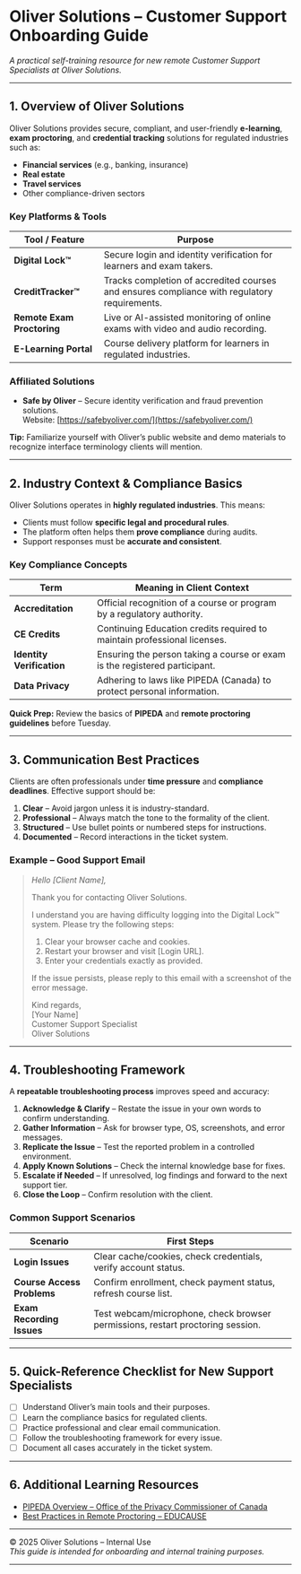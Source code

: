 # Oliver Solutions – Customer Support Onboarding Guide

_A practical self-training resource for new remote Customer Support Specialists at Oliver Solutions._

---

## 1. Overview of Oliver Solutions

Oliver Solutions provides secure, compliant, and user-friendly **e-learning**, **exam proctoring**, and **credential tracking** solutions for regulated industries such as:

- **Financial services** (e.g., banking, insurance)
- **Real estate**
- **Travel services**
- Other compliance-driven sectors

### Key Platforms & Tools

| Tool / Feature | Purpose |
|----------------|---------|
| **Digital Lock™** | Secure login and identity verification for learners and exam takers. |
| **CreditTracker™** | Tracks completion of accredited courses and ensures compliance with regulatory requirements. |
| **Remote Exam Proctoring** | Live or AI-assisted monitoring of online exams with video and audio recording. |
| **E-Learning Portal** | Course delivery platform for learners in regulated industries. |

### Affiliated Solutions
- **Safe by Oliver** – Secure identity verification and fraud prevention solutions.  
  Website: [https://safebyoliver.com/](https://safebyoliver.com/)


**Tip:** Familiarize yourself with Oliver’s public website and demo materials to recognize interface terminology clients will mention.

---

## 2. Industry Context & Compliance Basics

Oliver Solutions operates in **highly regulated industries**. This means:

- Clients must follow **specific legal and procedural rules**.
- The platform often helps them **prove compliance** during audits.
- Support responses must be **accurate and consistent**.

### Key Compliance Concepts

| Term | Meaning in Client Context |
|------|---------------------------|
| **Accreditation** | Official recognition of a course or program by a regulatory authority. |
| **CE Credits** | Continuing Education credits required to maintain professional licenses. |
| **Identity Verification** | Ensuring the person taking a course or exam is the registered participant. |
| **Data Privacy** | Adhering to laws like PIPEDA (Canada) to protect personal information. |

**Quick Prep:** Review the basics of **PIPEDA** and **remote proctoring guidelines** before Tuesday.

---

## 3. Communication Best Practices

Clients are often professionals under **time pressure** and **compliance deadlines**. Effective support should be:

1. **Clear** – Avoid jargon unless it is industry-standard.
2. **Professional** – Always match the tone to the formality of the client.
3. **Structured** – Use bullet points or numbered steps for instructions.
4. **Documented** – Record interactions in the ticket system.

### Example – Good Support Email

> _Hello [Client Name],_  
>   
> Thank you for contacting Oliver Solutions.  
>   
> I understand you are having difficulty logging into the Digital Lock™ system. Please try the following steps:  
> 1. Clear your browser cache and cookies.  
> 2. Restart your browser and visit [Login URL].  
> 3. Enter your credentials exactly as provided.  
>   
> If the issue persists, please reply to this email with a screenshot of the error message.  
>   
> Kind regards,  
> [Your Name]  
> Customer Support Specialist  
> Oliver Solutions

---

## 4. Troubleshooting Framework

A **repeatable troubleshooting process** improves speed and accuracy:

1. **Acknowledge & Clarify** – Restate the issue in your own words to confirm understanding.
2. **Gather Information** – Ask for browser type, OS, screenshots, and error messages.
3. **Replicate the Issue** – Test the reported problem in a controlled environment.
4. **Apply Known Solutions** – Check the internal knowledge base for fixes.
5. **Escalate if Needed** – If unresolved, log findings and forward to the next support tier.
6. **Close the Loop** – Confirm resolution with the client.

### Common Support Scenarios

| Scenario | First Steps |
|----------|-------------|
| **Login Issues** | Clear cache/cookies, check credentials, verify account status. |
| **Course Access Problems** | Confirm enrollment, check payment status, refresh course list. |
| **Exam Recording Issues** | Test webcam/microphone, check browser permissions, restart proctoring session. |

---

## 5. Quick-Reference Checklist for New Support Specialists

- [ ] Understand Oliver’s main tools and their purposes.
- [ ] Learn the compliance basics for regulated clients.
- [ ] Practice professional and clear email communication.
- [ ] Follow the troubleshooting framework for every issue.
- [ ] Document all cases accurately in the ticket system.

---

## 6. Additional Learning Resources

- [PIPEDA Overview – Office of the Privacy Commissioner of Canada](https://www.priv.gc.ca/en/privacy-topics/privacy-laws-in-canada/the-personal-information-protection-and-electronic-documents-act-pipeda/)
- [Best Practices in Remote Proctoring – EDUCAUSE](https://www.educause.edu/)

---

© 2025 Oliver Solutions – Internal Use  
_This guide is intended for onboarding and internal training purposes._

---

